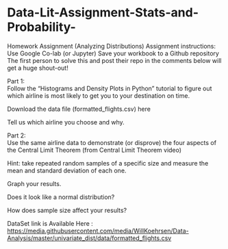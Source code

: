 # Data-Lit-Assignment-Stats-and-Probability-

Homework Assignment (Analyzing Distributions) 
Assignment instructions:  
   Use Google Co-lab (or Jupyter) 
   Save your workbook to a Github repository 
   The first person to solve this and post their repo in the comments below will get a huge shout-out! 
   
   Part 1:  
   Follow the “Histograms and Density Plots in Python” tutorial to figure out which airline is most likely to get you to your destination    on time. 
   
   Download the data file (formatted_flights.csv) here 
   
   Tell us which airline you choose and why. 
   
   Part 2:  
   Use the same airline data to demonstrate (or disprove) the four aspects of the Central Limit Theorem (from Central Limit Theorem video)
   
   Hint: take repeated random samples of a specific size and measure the mean and standard deviation of each one. 
   
   Graph your results. 
   
   Does it look like a normal distribution? 
   
   How does sample size affect your results?
   
   
   DataSet link is Available Here : https://media.githubusercontent.com/media/WillKoehrsen/Data-Analysis/master/univariate_dist/data/formatted_flights.csv
